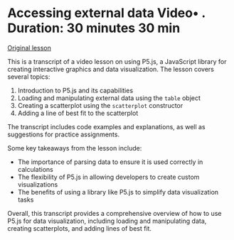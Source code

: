 # Accessing external data Video• . Duration: 30 minutes 30 min

[Original lesson](https://www.coursera.org/learn/uol-introduction-to-programming-2/lecture/5WdJy/accessing-external-data)

This is a transcript of a video lesson on using P5.js, a JavaScript library for creating interactive graphics and data visualization. The lesson covers several topics:

1. Introduction to P5.js and its capabilities
2. Loading and manipulating external data using the `table` object
3. Creating a scatterplot using the `scatterplot` constructor
4. Adding a line of best fit to the scatterplot

The transcript includes code examples and explanations, as well as suggestions for practice assignments.

Some key takeaways from the lesson include:

* The importance of parsing data to ensure it is used correctly in calculations
* The flexibility of P5.js in allowing developers to create custom visualizations
* The benefits of using a library like P5.js to simplify data visualization tasks

Overall, this transcript provides a comprehensive overview of how to use P5.js for data visualization, including loading and manipulating data, creating scatterplots, and adding lines of best fit.

